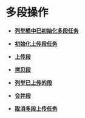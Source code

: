 # 多段操作<a name="obs_04_0096"></a>

-   **[列举桶中已初始化多段任务](列举桶中已初始化多段任务.md)**  

-   **[初始化上传段任务](初始化上传段任务.md)**  

-   **[上传段](上传段.md)**  

-   **[拷贝段](拷贝段.md)**  

-   **[列举已上传的段](列举已上传的段.md)**  

-   **[合并段](合并段.md)**  

-   **[取消多段上传任务](取消多段上传任务.md)**  


